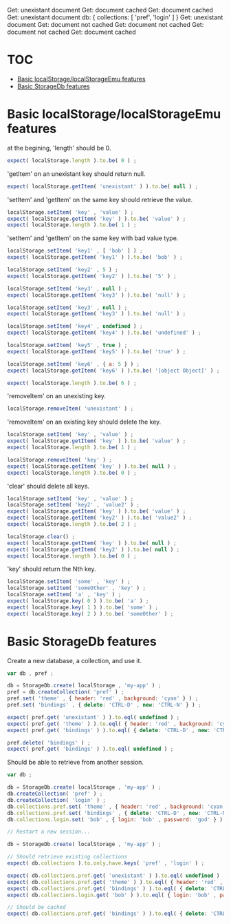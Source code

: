 Get: unexistant document
Get: document cached
Get: document cached
Get: unexistant document
db: { collections: [ 'pref', 'login' ] }
Get: unexistant document
Get: document not cached
Get: document not cached
Get: document not cached
Get: document cached
# TOC
   - [Basic localStorage/localStorageEmu features](#basic-localstoragelocalstorageemu-features)
   - [Basic StorageDb features](#basic-storagedb-features)
<a name=""></a>
 
<a name="basic-localstoragelocalstorageemu-features"></a>
# Basic localStorage/localStorageEmu features
at the begining, 'length' should be 0.

```js
expect( localStorage.length ).to.be( 0 ) ;
```

'getItem' on an unexistant key should return null.

```js
expect( localStorage.getItem( 'unexistant' ) ).to.be( null ) ;
```

'setItem' and 'getItem' on the same key should retrieve the value.

```js
localStorage.setItem( 'key' , 'value' ) ;
expect( localStorage.getItem( 'key' ) ).to.be( 'value' ) ;
expect( localStorage.length ).to.be( 1 ) ;
```

'setItem' and 'getItem' on the same key with bad value type.

```js
localStorage.setItem( 'key1' , [ 'bob' ] ) ;
expect( localStorage.getItem( 'key1' ) ).to.be( 'bob' ) ;

localStorage.setItem( 'key2' , 5 ) ;
expect( localStorage.getItem( 'key2' ) ).to.be( '5' ) ;

localStorage.setItem( 'key3' , null ) ;
expect( localStorage.getItem( 'key3' ) ).to.be( 'null' ) ;

localStorage.setItem( 'key3' , null ) ;
expect( localStorage.getItem( 'key3' ) ).to.be( 'null' ) ;

localStorage.setItem( 'key4' , undefined ) ;
expect( localStorage.getItem( 'key4' ) ).to.be( 'undefined' ) ;

localStorage.setItem( 'key5' , true ) ;
expect( localStorage.getItem( 'key5' ) ).to.be( 'true' ) ;

localStorage.setItem( 'key6' , { a: 5 } ) ;
expect( localStorage.getItem( 'key6' ) ).to.be( '[object Object]' ) ;

expect( localStorage.length ).to.be( 6 ) ;
```

'removeItem' on an unexisting key.

```js
localStorage.removeItem( 'unexistant' ) ;
```

'removeItem' on an existing key should delete the key.

```js
localStorage.setItem( 'key' , 'value' ) ;
expect( localStorage.getItem( 'key' ) ).to.be( 'value' ) ;
expect( localStorage.length ).to.be( 1 ) ;

localStorage.removeItem( 'key' ) ;
expect( localStorage.getItem( 'key' ) ).to.be( null ) ;
expect( localStorage.length ).to.be( 0 ) ;
```

'clear' should delete all keys.

```js
localStorage.setItem( 'key' , 'value' ) ;
localStorage.setItem( 'key2' , 'value2' ) ;
expect( localStorage.getItem( 'key' ) ).to.be( 'value' ) ;
expect( localStorage.getItem( 'key2' ) ).to.be( 'value2' ) ;
expect( localStorage.length ).to.be( 2 ) ;

localStorage.clear() ;
expect( localStorage.getItem( 'key' ) ).to.be( null ) ;
expect( localStorage.getItem( 'key2' ) ).to.be( null ) ;
expect( localStorage.length ).to.be( 0 ) ;
```

'key' should return the Nth key.

```js
localStorage.setItem( 'some' , 'key' ) ;
localStorage.setItem( 'someOther' , 'key' ) ;
localStorage.setItem( 'a' , 'key' ) ;
expect( localStorage.key( 0 ) ).to.be( 'a' ) ;
expect( localStorage.key( 1 ) ).to.be( 'some' ) ;
expect( localStorage.key( 2 ) ).to.be( 'someOther' ) ;
```

<a name="basic-storagedb-features"></a>
# Basic StorageDb features
Create a new database, a collection, and use it.

```js
var db , pref ;

db = StorageDb.create( localStorage , 'my-app' ) ;
pref = db.createCollection( 'pref' ) ;
pref.set( 'theme' , { header: 'red' , background: 'cyan' } ) ;
pref.set( 'bindings' , { delete: 'CTRL-D' , new: 'CTRL-N' } ) ;

expect( pref.get( 'unexistant' ) ).to.eql( undefined ) ;
expect( pref.get( 'theme' ) ).to.eql( { header: 'red' , background: 'cyan' } ) ;
expect( pref.get( 'bindings' ) ).to.eql( { delete: 'CTRL-D' , new: 'CTRL-N' } ) ;

pref.delete( 'bindings' ) ;
expect( pref.get( 'bindings' ) ).to.eql( undefined ) ;
```

Should be able to retrieve from another session.

```js
var db ;

db = StorageDb.create( localStorage , 'my-app' ) ;
db.createCollection( 'pref' ) ;
db.createCollection( 'login' ) ;
db.collections.pref.set( 'theme' , { header: 'red' , background: 'cyan' } ) ;
db.collections.pref.set( 'bindings' , { delete: 'CTRL-D' , new: 'CTRL-N' } ) ;
db.collections.login.set( 'bob' , { login: 'bob' , password: 'god' } ) ;

// Restart a new session...

db = StorageDb.create( localStorage , 'my-app' ) ;

// Should retrieve existing collections
expect( db.collections ).to.only.have.keys( 'pref' , 'login' ) ;

expect( db.collections.pref.get( 'unexistant' ) ).to.eql( undefined ) ;
expect( db.collections.pref.get( 'theme' ) ).to.eql( { header: 'red' , background: 'cyan' } ) ;
expect( db.collections.pref.get( 'bindings' ) ).to.eql( { delete: 'CTRL-D' , new: 'CTRL-N' } ) ;
expect( db.collections.login.get( 'bob' ) ).to.eql( { login: 'bob' , password: 'god' } ) ;

// Should be cached
expect( db.collections.pref.get( 'bindings' ) ).to.eql( { delete: 'CTRL-D' , new: 'CTRL-N' } ) ;
```


